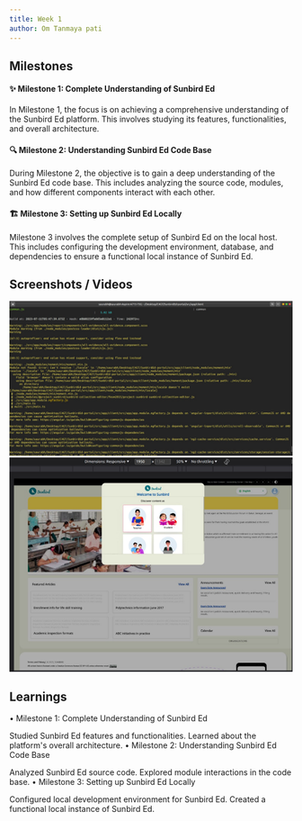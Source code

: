 ```yaml
---
title: Week 1
author: Om Tanmaya pati
---
```


## Milestones
#### ✨ Milestone 1: Complete Understanding of Sunbird Ed
In Milestone 1, the focus is on achieving a comprehensive understanding of the Sunbird Ed platform. This involves studying its features, functionalities, and overall architecture.
#### 🔍 Milestone 2: Understanding Sunbird Ed Code Base
During Milestone 2, the objective is to gain a deep understanding of the Sunbird Ed code base. This includes analyzing the source code, modules, and how different components interact with each other.
#### 🏗️ Milestone 3: Setting up Sunbird Ed Locally
Milestone 3 involves the complete setup of Sunbird Ed on the local host. This includes configuring the development environment, database, and dependencies to ensure a functional local instance of Sunbird Ed.

## Screenshots / Videos 
![Alt text](<WhatsApp Image 2023-07-11 at 21.03.15.jpg>)
![Alt text](image-1.png)



 


## Learnings
• Milestone 1: Complete Understanding of Sunbird Ed

Studied Sunbird Ed features and functionalities.
Learned about the platform's overall architecture.
• Milestone 2: Understanding Sunbird Ed Code Base

Analyzed Sunbird Ed source code.
Explored module interactions in the code base.
• Milestone 3: Setting up Sunbird Ed Locally

Configured local development environment for Sunbird Ed.
Created a functional local instance of Sunbird Ed.
